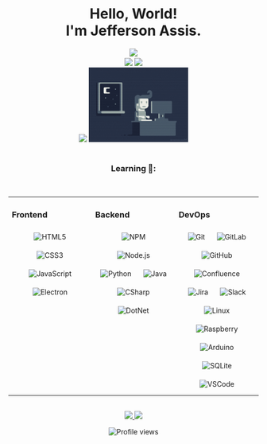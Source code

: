 <h1 align="center">Hello, World! <br> I'm Jefferson Assis.</h1>

<div align="center">
<img height="150em" src="https://github-profile-summary-cards.vercel.app/api/cards/profile-details?username=jeffassis&theme=tokyonight"/> 
<br/>
  
<img height="150em" src="https://github-readme-stats.vercel.app/api?username=jeffassis&show_icons=true&theme=tokyonight&include_all_commits=true&count_private=false&hide_border=true"/>
  
<img height="150em" src="https://github-readme-stats.vercel.app/api/top-langs/?username=jeffassis&layout=compact&langs_count=7&theme=tokyonight&hide_border=true"/> 

<br/>
<img height="150em" src="https://github-readme-streak-stats.herokuapp.com/?user=jeffassis&theme=tokyonight&hide_border=true"/> 
<img alt="Jefferson-Pic" height="150" src="jeffassis.gif">
</div>
</br>
<div>
  <h3 align="center"> Learning 🌱: </h3>
</br>
  
<table><tr><td valign="top" width="33%">
  
### Frontend  
<div align="center">   
<img style="margin: 10px" src="https://profilinator.rishav.dev/skills-assets/html5-original-wordmark.svg" alt="HTML5" height="50" />  
<img style="margin: 10px" src="https://profilinator.rishav.dev/skills-assets/css3-original-wordmark.svg" alt="CSS3" height="50" />  
<img style="margin: 10px" src="https://profilinator.rishav.dev/skills-assets/javascript-original.svg" alt="JavaScript" height="50" /> 
<img style="margin: 10px" src="https://profilinator.rishav.dev/skills-assets/electron-original.svg" alt="Electron" height="50" />  
</div>

</td><td valign="top" width="33%">

### Backend  
<div align="center">  
<img style="margin: 10px" src="https://cdn.jsdelivr.net/gh/devicons/devicon/icons/npm/npm-original-wordmark.svg" alt="NPM" height="50" /> 
<img style="margin: 10px" src="https://profilinator.rishav.dev/skills-assets/nodejs-original-wordmark.svg" alt="Node.js" height="50" />   
<img style="margin: 10px" src="https://profilinator.rishav.dev/skills-assets/python-original.svg" alt="Python" height="50" />  
<img style="margin: 10px" src="https://cdn.jsdelivr.net/gh/devicons/devicon/icons/java/java-original-wordmark.svg" alt="Java" height="50" /> 
<img style="margin: 10px" src="https://cdn.jsdelivr.net/gh/devicons/devicon/icons/csharp/csharp-original.svg" alt="CSharp" height="50" />
<img style="margin: 10px" src="https://cdn.jsdelivr.net/gh/devicons/devicon/icons/dot-net/dot-net-original-wordmark.svg" alt="DotNet" height="50" />
</div>

</td><td valign="top" width="33%">

### DevOps  
<div align="center">  
<img style="margin: 10px" src="https://profilinator.rishav.dev/skills-assets/git-scm-icon.svg" alt="Git" height="50" />  
<img style="margin: 10px" src="https://profilinator.rishav.dev/skills-assets/gitlab.svg" alt="GitLab" height="50" />
<img style="margin: 10px" src="https://cdn.jsdelivr.net/gh/devicons/devicon/icons/github/github-original-wordmark.svg" alt="GitHub" height="50" />
<img style="margin: 10px" src="https://cdn.jsdelivr.net/gh/devicons/devicon/icons/confluence/confluence-original-wordmark.svg" alt="Confluence" height="50" />
<img style="margin: 10px" src="https://cdn.jsdelivr.net/gh/devicons/devicon/icons/jira/jira-original-wordmark.svg" alt="Jira" height="50" />
<img style="margin: 10px" src="https://cdn.jsdelivr.net/gh/devicons/devicon/icons/slack/slack-original-wordmark.svg" alt="Slack" height="50" />
<img style="margin: 10px" src="https://cdn.jsdelivr.net/gh/devicons/devicon/icons/linux/linux-original.svg" alt="Linux" height="50" />
<img style="margin: 10px" src="https://cdn.jsdelivr.net/gh/devicons/devicon/icons/raspberrypi/raspberrypi-original.svg" alt="Raspberry" height="50" />
<img style="margin: 10px" src="https://cdn.jsdelivr.net/gh/devicons/devicon/icons/arduino/arduino-original-wordmark.svg" alt="Arduino" height="50" />
<img style="margin: 10px" src="https://cdn.jsdelivr.net/gh/devicons/devicon/icons/sqlite/sqlite-original-wordmark.svg" alt="SQLite" height="50" />
<img style="margin: 10px" src="https://cdn.jsdelivr.net/gh/devicons/devicon/icons/vscode/vscode-original.svg" alt="VSCode" height="50" />
</div>

</td></tr></table>  

<br/>   

<!--CONTATOS -->
<div align="center">
<a href="https://www.linkedin.com/in/jefferson-assis-de-souza-bb157297/" target="_blank"><img src="https://img.shields.io/badge/-LinkedIn-%230077B5?style=for-the-badge&logo=linkedin&logoColor=white" target="_blank">
</a>
<a href="" target="_blank"><img src="https://img.shields.io/badge/Currículo-blueviolet?style=for-the-badge"></a>
<p> <img src="https://komarev.com/ghpvc/?username=jeffassis&color=blueviolet" alt="Profile views"/></p>
</div>
  
